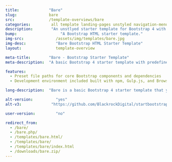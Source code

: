 ```yaml
---
title:             "Bare"
slug:              bare
src:               /template-overviews/bare
categories:		    all template landing-pages unstyled navigation-menus
description:	    "An unstlyed starter template for Bootstrap 4 with predefined file paths for easy development."
bump:			        "A Bootstrap HTML starter template."
img-src:	    	  /assets/img/templates/bare.jpg
img-desc:		      "Bare Bootstrap HTML Starter Template"
layout:		    	  template-overview

meta-title:        "Bare - Bootstrap Starter Template"
meta-description:  "A basic Bootstrap 4 starter template with predefined file paths for rapid development. All Start Bootstrap templates are free to download and open source."

features:
  - Preset file paths for core Bootstrap components and dependencies
  - Development environment included built with npm, Gulp.js, and Browsersync

long-description:  "Bare is a basic Bootstrap 4 starter template that you can download, unzip, and use out of the box without having to change any file paths."

alt-version:		  "yes"
alt-v3:		        "https://github.com/BlackrockDigital/startbootstrap-bare/archive/v3.3.7.zip"

user-version:		  "no"

redirect_from:
  - /bare/
  - /bare.php/
  - /templates/bare.html/
  - /templates/bare/
  - /templates/bare/index.html
  - /downloads/bare.zip/
---
```

